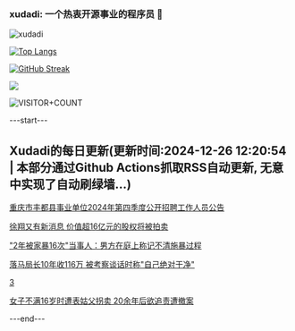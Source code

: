 ### xudadi: 一个热衷开源事业的程序员 👋

![xudadi](https://github-readme-stats-git-masterorgs-github-readme-stats-team.vercel.app/api?username=xudadi)

[![Top Langs](https://github-readme-stats.vercel.app/api/top-langs/?username=xudadi)](https://github.com/anuraghazra/github-readme-stats)

[![GitHub Streak](https://streak-stats.demolab.com?user=xudadi&locale=zh_Hans)](https://git.io/streak-stats)

![](https://raw.githubusercontent.com/xudadi/xudadi/main/assets/github-contribution-grid-snake.svg)

![VISITOR+COUNT](https://komarev.com/ghpvc/?username=xudadi&label=VISITOR+COUNT)


---start---

## Xudadi的每日更新(更新时间:2024-12-26 12:20:54 | 本部分通过Github Actions抓取RSS自动更新, 无意中实现了自动刷绿墙...)

[重庆市丰都县事业单位2024年第四季度公开招聘工作人员公告](https://www.gongkaoleida.com/article/2244693)

[徐翔又有新消息 价值超16亿元的股权将被拍卖](https://m.163.com/news/article/JKAQAA9C0512B07B.html)

["2年被家暴16次"当事人：男方在庭上称记不清施暴过程](https://m.163.com/news/article/JKA0VIKG0550B6IS.html)

[落马局长10年收116万 被考察谈话时称"自己绝对干净"](https://m.163.com/news/article/JK91C5560530JPVV.html)

[3](https://m.163.com/touch/news/sub/domestic)

[女子不满16岁时遭表姑父拐卖 20余年后欲追责遭撤案](https://m.163.com/news/article/JK9H4AD9051492T3.html)

---end---
